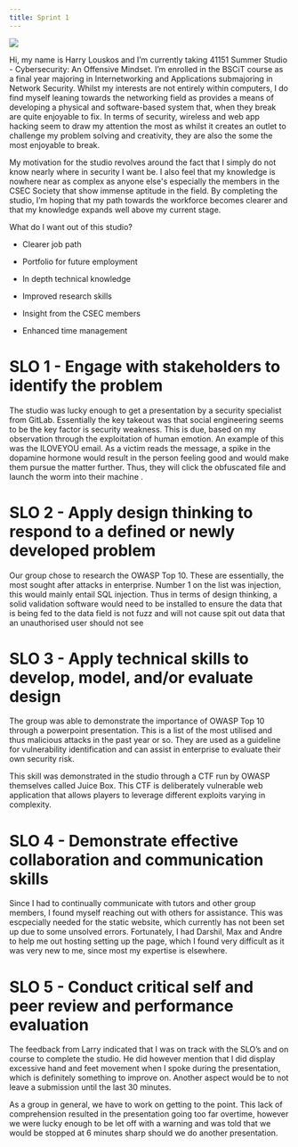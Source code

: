 ```yaml
---
title: Sprint 1
---
```


![](pose.png)

Hi, my name is Harry Louskos and I’m currently taking 41151 Summer Studio - Cybersecurity: An Offensive Mindset. I’m enrolled in the BSCiT course as a final year majoring in Internetworking and Applications submajoring in Network Security. Whilst my interests are not entirely within computers, I do find myself leaning towards the networking field as provides a means of developing a physical and software-based system that, when they break are quite enjoyable to fix. In terms of security, wireless and web app hacking seem to draw my attention the most as whilst it creates an outlet to challenge my problem solving and creativity, they are also the some the most enjoyable to break.

My motivation for the studio revolves around the fact that I simply do not know nearly where in security I want be. I also feel that my knowledge is nowhere near as complex as anyone else's especially the members in the CSEC Society that show immense aptitude in the field. By completing the studio, I’m hoping that my path towards the workforce becomes clearer and that my knowledge expands well above my current stage.

What do I want out of this studio?

     

  -  Clearer job path
     
     

  -  Portfolio for future employment
     
     

  -  In depth technical knowledge
     
     

  - Improved research skills
     
     

  - Insight from the CSEC members 
     
     

  -  Enhanced time management
     


 # SLO 1 - Engage with stakeholders to identify the problem

The studio was lucky enough to get a presentation by a security specialist from GitLab. Essentially the key takeout was that social engineering seems to be the key factor is security weakness. This is due, based on my observation through the exploitation of human emotion. An example of this was the ILOVEYOU email. As a victim reads the message, a spike in the dopamine hormone would result in the person feeling good and would make them pursue the matter further. Thus, they will click the obfuscated file and launch the worm into their machine .

# SLO 2 - Apply design thinking to respond to a defined  or newly developed problem

Our group chose to research the OWASP Top 10. These are essentially, the most sought after attacks in enterprise. Number 1 on the list was injection, this would mainly entail SQL injection. Thus in terms of design thinking, a solid validation software would need to be installed to ensure the data that is being fed to the data field is not fuzz and will not cause spit out data that an unauthorised user should not see

# SLO 3 - Apply technical skills to develop, model, and/or evaluate design

The group was able to demonstrate the importance of OWASP Top 10 through a powerpoint presentation. This is a list of the most utilised and thus malicious attacks in the past year or so. They are used as a guideline for vulnerability identification and can assist in enterprise to evaluate their own security risk.

This skill was demonstrated in the studio through a CTF run by OWASP themselves called Juice Box. This CTF is deliberately vulnerable web application that allows players to leverage different exploits varying in complexity.



# SLO 4 - Demonstrate effective collaboration and communication skills

Since I had to continually communicate with tutors and other group members, I found myself reaching out with others for assistance. This was escpecially needed for the static website, which currently has not been set up due to some unsolved errors. Fortunately, I had Darshil, Max and Andre to help me out hosting setting up the page, which I found very difficult as it was very new to me, since most my expertise is elsewhere.

# SLO 5 - Conduct critical self and peer review and performance evaluation

The feedback from Larry indicated that I was on track with the SLO’s and on course to complete the studio. He did however mention that I did display excessive hand and feet movement when I spoke during the presentation, which is definitely something to improve on. Another aspect would be to not leave a submission until the last 30 minutes.

As a group in general, we have to work on getting to the point. This lack of comprehension resulted in the presentation going too far overtime, however we were lucky enough to be let off with a warning and was told that we would be stopped at 6 minutes sharp should we do another presentation.
